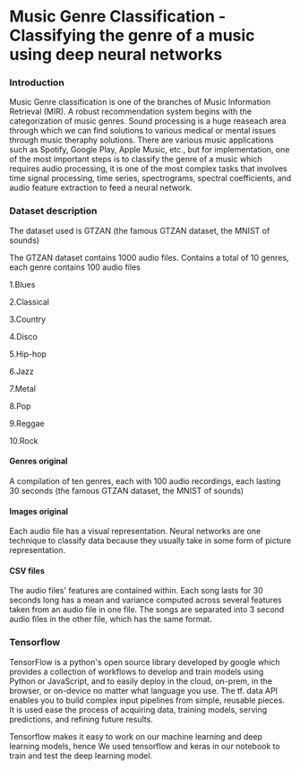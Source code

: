 # Music Genre Classification - Classifying the genre of a music using deep neural networks
### Introduction<br>
Music Genre classification is one of the branches of Music Information Retrieval (MIR). A robust recommendation system begins with the categorization of music genres. Sound processing is a huge reaseach area through which we can find solutions to various medical or mental issues through music theraphy solutions. There are various music applications such as Spotify, Google Play, Apple Music, etc., but for implementation, one of the most important steps is to classify the genre of a music which requires audio processing, it is one of the most complex tasks that involves time signal processing, time series, spectrograms, spectral coefficients, and audio feature extraction to feed a neural network.

### Dataset description
The dataset used is GTZAN (the famous GTZAN dataset, the MNIST of sounds)

The GTZAN dataset contains 1000 audio files. Contains a total of 10 genres, each genre contains 100 audio files

1.Blues

2.Classical

3.Country

4.Disco

5.Hip-hop

6.Jazz

7.Metal

8.Pop

9.Reggae

10.Rock

#### Genres original
A compilation of ten genres, each with 100 audio recordings, each lasting 30 seconds (the famous GTZAN dataset, the MNIST of sounds)

#### Images original
Each audio file has a visual representation. Neural networks are one technique to classify data because they usually take in some form of picture representation.

#### CSV files
The audio files' features are contained within. Each song lasts for 30 seconds long has a mean and variance computed across several features taken from an audio file in one file. The songs are separated into 3 second audio files in the other file, which has the same format.

### Tensorflow
TensorFlow is a python's open source library developed by google which provides a collection of workflows to develop and train models using Python or JavaScript, and to easily deploy in the cloud, on-prem, in the browser, or on-device no matter what language you use. The tf. data API enables you to build complex input pipelines from simple, reusable pieces. It is used ease the process of acquiring data, training models, serving predictions, and refining future results.

Tensorflow makes it easy to work on our machine learning and deep learning models, hence We used tensorflow and keras in our notebook to train and test the deep learning model.

